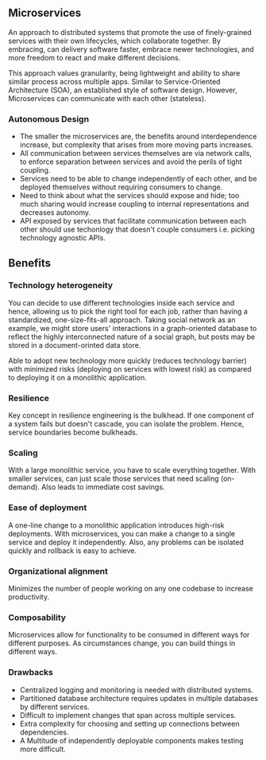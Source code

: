 ## Microservices

An approach to distributed systems that promote the use of finely-grained services with their own lifecycles, which collaborate together. By embracing, can delivery software faster, embrace newer technologies, and more freedom to react and make different decisions.

This approach values granularity, being lightweight and ability to share similar process across multiple apps. Similar to Service-Oriented Architecture (SOA), an established style of software design. However, Microservices can communicate with each other (stateless).

### Autonomous Design

- The smaller the microservices are, the benefits around interdependence increase, but complexity that arises from more moving parts increases.
- All communication between services themselves are via network calls, to enforce separation between services and avoid the perils of tight coupling.
- Services need to be able to change independently of each other, and be deployed themselves without requiring consumers to change.
- Need to think about what the services should expose and hide; too much sharing would increase coupling to internal representations and decreases autonomy.
- API exposed by services that facilitate communication between each other should use techonlogy that doesn't couple consumers i.e. picking technology agnostic APIs.

## Benefits

### Technology heterogeneity

You can decide to use different technologies inside each service and hence, allowing us to pick the right tool for each job, rather than having a standardized, one-size-fits-all approach. Taking social network as an example, we might store users' interactions in a graph-oriented database to reflect the highly interconnected nature of a social graph, but posts may be stored in a document-orinted data store.

Able to adopt new technology more quickly (reduces technology barrier) with minimized risks (deploying on services with lowest risk) as compared to deploying it on a monolithic application.

### Resilience

Key concept in resilience engineering is the bulkhead. If one component of a system fails but doesn't cascade, you can isolate the problem. Hence, service boundaries become bulkheads.

### Scaling

With a large monolithic service, you have to scale everything together. With smaller services, can just scale those services that need scaling (on-demand). Also leads to immediate cost savings.

### Ease of deployment

A one-line change to a monolithic application introduces high-risk deployments. With microservices, you can make a change to a single service and deploy it independently. Also, any problems can be isolated quickly and rollback is easy to achieve.

### Organizational alignment

Minimizes the number of people working on any one codebase to increase productivity.

### Composability

Microservices allow for functionality to be consumed in different ways for different purposes. As circumstances change, you can build things in different ways.

### Drawbacks

- Centralized logging and monitoring is needed with distributed systems.
- Partitioned database architecture requires updates in multiple databases by different services.
- Difficult to implement changes that span across multiple services.
- Extra complexity for choosing and setting up connections between dependencies.
- A Multitude of independently deployable components makes testing more difficult.
